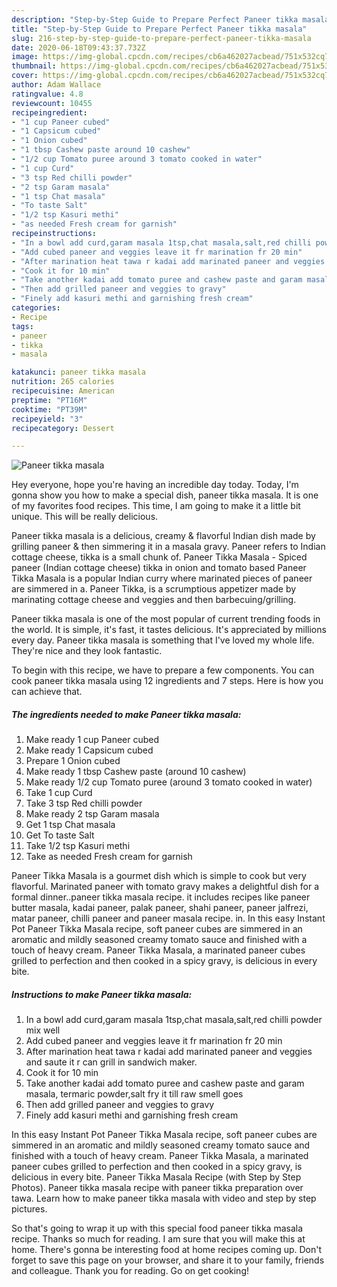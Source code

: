 ```yaml
---
description: "Step-by-Step Guide to Prepare Perfect Paneer tikka masala"
title: "Step-by-Step Guide to Prepare Perfect Paneer tikka masala"
slug: 216-step-by-step-guide-to-prepare-perfect-paneer-tikka-masala
date: 2020-06-18T09:43:37.732Z
image: https://img-global.cpcdn.com/recipes/cb6a462027acbead/751x532cq70/paneer-tikka-masala-recipe-main-photo.jpg
thumbnail: https://img-global.cpcdn.com/recipes/cb6a462027acbead/751x532cq70/paneer-tikka-masala-recipe-main-photo.jpg
cover: https://img-global.cpcdn.com/recipes/cb6a462027acbead/751x532cq70/paneer-tikka-masala-recipe-main-photo.jpg
author: Adam Wallace
ratingvalue: 4.8
reviewcount: 10455
recipeingredient:
- "1 cup Paneer cubed"
- "1 Capsicum cubed"
- "1 Onion cubed"
- "1 tbsp Cashew paste around 10 cashew"
- "1/2 cup Tomato puree around 3 tomato cooked in water"
- "1 cup Curd"
- "3 tsp Red chilli powder"
- "2 tsp Garam masala"
- "1 tsp Chat masala"
- "To taste Salt"
- "1/2 tsp Kasuri methi"
- "as needed Fresh cream for garnish"
recipeinstructions:
- "In a bowl add curd,garam masala 1tsp,chat masala,salt,red chilli powder mix well"
- "Add cubed paneer and veggies leave it fr marination fr 20 min"
- "After marination heat tawa r kadai add marinated paneer and veggies and saute it r can grill in sandwich maker."
- "Cook it for 10 min"
- "Take another kadai add tomato puree and cashew paste and garam masala, termaric powder,salt fry it till raw smell goes"
- "Then add grilled paneer and veggies to gravy"
- "Finely add kasuri methi and garnishing fresh cream"
categories:
- Recipe
tags:
- paneer
- tikka
- masala

katakunci: paneer tikka masala 
nutrition: 265 calories
recipecuisine: American
preptime: "PT16M"
cooktime: "PT39M"
recipeyield: "3"
recipecategory: Dessert

---
```



![Paneer tikka masala](https://img-global.cpcdn.com/recipes/cb6a462027acbead/751x532cq70/paneer-tikka-masala-recipe-main-photo.jpg)

Hey everyone, hope you're having an incredible day today. Today, I'm gonna show you how to make a special dish, paneer tikka masala. It is one of my favorites food recipes. This time, I am going to make it a little bit unique. This will be really delicious.

Paneer tikka masala is a delicious, creamy &amp; flavorful Indian dish made by grilling paneer &amp; then simmering it in a masala gravy. Paneer refers to Indian cottage cheese, tikka is a small chunk of. Paneer Tikka Masala - Spiced paneer (Indian cottage cheese) tikka in onion and tomato based Paneer Tikka Masala is a popular Indian curry where marinated pieces of paneer are simmered in a. Paneer Tikka, is a scrumptious appetizer made by marinating cottage cheese and veggies and then barbecuing/grilling.

Paneer tikka masala is one of the most popular of current trending foods in the world. It is simple, it's fast, it tastes delicious. It's appreciated by millions every day. Paneer tikka masala is something that I've loved my whole life. They're nice and they look fantastic.


To begin with this recipe, we have to prepare a few components. You can cook paneer tikka masala using 12 ingredients and 7 steps. Here is how you can achieve that.

<!--inarticleads1-->

##### The ingredients needed to make Paneer tikka masala:

1. Make ready 1 cup Paneer cubed
1. Make ready 1 Capsicum cubed
1. Prepare 1 Onion cubed
1. Make ready 1 tbsp Cashew paste (around 10 cashew)
1. Make ready 1/2 cup Tomato puree (around 3 tomato cooked in water)
1. Take 1 cup Curd
1. Take 3 tsp Red chilli powder
1. Make ready 2 tsp Garam masala
1. Get 1 tsp Chat masala
1. Get To taste Salt
1. Take 1/2 tsp Kasuri methi
1. Take as needed Fresh cream for garnish


Paneer Tikka Masala is a gourmet dish which is simple to cook but very flavorful. Marinated paneer with tomato gravy makes a delightful dish for a formal dinner..paneer tikka masala recipe. it includes recipes like paneer butter masala, kadai paneer, palak paneer, shahi paneer, paneer jalfrezi, matar paneer, chilli paneer and paneer masala recipe. in. In this easy Instant Pot Paneer Tikka Masala recipe, soft paneer cubes are simmered in an aromatic and mildly seasoned creamy tomato sauce and finished with a touch of heavy cream. Paneer Tikka Masala, a marinated paneer cubes grilled to perfection and then cooked in a spicy gravy, is delicious in every bite. 

<!--inarticleads2-->

##### Instructions to make Paneer tikka masala:

1. In a bowl add curd,garam masala 1tsp,chat masala,salt,red chilli powder mix well
1. Add cubed paneer and veggies leave it fr marination fr 20 min
1. After marination heat tawa r kadai add marinated paneer and veggies and saute it r can grill in sandwich maker.
1. Cook it for 10 min
1. Take another kadai add tomato puree and cashew paste and garam masala, termaric powder,salt fry it till raw smell goes
1. Then add grilled paneer and veggies to gravy
1. Finely add kasuri methi and garnishing fresh cream


In this easy Instant Pot Paneer Tikka Masala recipe, soft paneer cubes are simmered in an aromatic and mildly seasoned creamy tomato sauce and finished with a touch of heavy cream. Paneer Tikka Masala, a marinated paneer cubes grilled to perfection and then cooked in a spicy gravy, is delicious in every bite. Paneer Tikka Masala Recipe (with Step by Step Photos). Paneer tikka masala recipe with paneer tikka preparation over tawa. Learn how to make paneer tikka masala with video and step by step pictures. 

So that's going to wrap it up with this special food paneer tikka masala recipe. Thanks so much for reading. I am sure that you will make this at home. There's gonna be interesting food at home recipes coming up. Don't forget to save this page on your browser, and share it to your family, friends and colleague. Thank you for reading. Go on get cooking!
